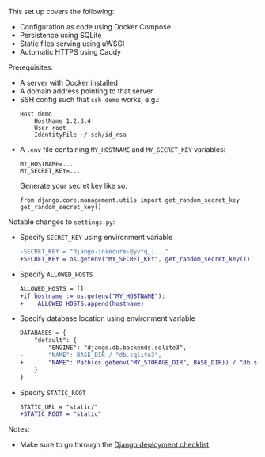 This set up covers the following:

- Configuration as code using Docker Compose
- Persistence using SQLite
- Static files serving using uWSGI
- Automatic HTTPS using Caddy

Prerequisites:

- A server with Docker installed
- A domain address pointing to that server
- SSH config such that `ssh demo` works, e.g.:
    ```
    Host demo
        HostName 1.2.3.4
        User root
        IdentityFile ~/.ssh/id_rsa
    ```
- A `.env` file containing `MY_HOSTNAME` and `MY_SECRET_KEY` variables:
    ```
    MY_HOSTNAME=...
    MY_SECRET_KEY=...
    ```
    Generate your secret key like so:
    ```
    from django.core.management.utils import get_random_secret_key
    get_random_secret_key()
    ```

Notable changes to `settings.py`:

- Specify `SECRET_KEY` using environment variable
    ```diff
    -SECRET_KEY = "django-insecure-@yv*q_)..."
    +SECRET_KEY = os.getenv("MY_SECRET_KEY", get_random_secret_key())
    ```
- Specify `ALLOWED_HOSTS`
    ```diff
    ALLOWED_HOSTS = []
    +if hostname := os.getenv("MY_HOSTNAME"):
    +    ALLOWED_HOSTS.append(hostname)
    ```
- Specify database location using environment variable
    ```diff
    DATABASES = {
        "default": {
            "ENGINE": "django.db.backends.sqlite3",
    -       "NAME": BASE_DIR / "db.sqlite3",
    +       "NAME": Path(os.getenv("MY_STORAGE_DIR", BASE_DIR)) / "db.sqlite3",
        }
    }
    ```
- Specify `STATIC_ROOT`
    ```diff
    STATIC_URL = "static/"
    +STATIC_ROOT = "static"
    ```

Notes:

- Make sure to go through the [Django deployment checklist](https://docs.djangoproject.com/en/4.0/howto/deployment/checklist/).
